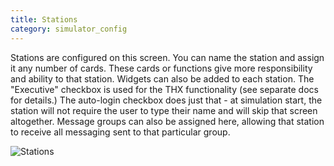 ```yaml
---
title: Stations
category: simulator_config
---
```

Stations are configured on this screen. You can name the station and assign it any number of cards. These cards or functions give more responsibility and ability to that station. Widgets can also be added to each station. The "Executive" checkbox is used for the THX functionality (see separate docs for details.) The auto-login checkbox does just that - at simulation start, the station will not require the user to type their name and will skip that screen altogether. Message groups can also be assigned here, allowing that station to receive all messaging sent to that particular group.



![Stations](/img/simulator_config_stations.jpg)
